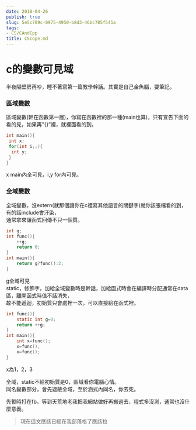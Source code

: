 ```yaml
---
date: 2018-04-26
publish: true
slug: 5e5c709c-0975-4950-b8d3-46bc785f545a
tags:
- CS/CAndCpp
title: CScope.md
---
```

# c的變數可見域

半夜隔壁房再吵，睡不著寫第一篇教學幹話。其實是自己金魚腦，要筆記。

### 區域變數

區域變數(幹在函數第一層)，你寫在函數裡的那一種(main也算)，只有宣告下面的看的見，如果再”{}”裡，就裡面看的到。

```c
int main(){ 
 int x;  
 for(int i;;){  
  int y;  
 }  
}
```

x main內全可見，i,y for內可見。

### 全域變數

全域變數，沒extern(就那個讓你在c裡寫其他語言的關鍵字)就你該張檔看的到，有的話include會汙染，  
通常拿來讓函式回傳不只一個質。

```c
int g;  
int func(){  
	++g; 
	return 0;  
}  
int main(){ 
	return g?func():2; 
}
```

g全域可見  
static，修飾字，加給全域變數時是幹話，加給函式時會在編譯時分配通常在data區，離開函式時值不話消失，  
故不能遞迴，初始質只會處裡一次，可以直接給在函式裡。

```c
int func(){
	static int g=0;  
	return ++g; 
}  
int main(){ 
	int x=func();  
	x=func();  
	x=func(); 
}
```

x為1，2，3

全域，static不給初始質是0，區域看你電腦心情。  
同名變數部分，會先遮蔽全域，至於涵式內同名，你去死。

先暫時打在fb，等到天荒地老我把我網站做好再搬過去，程式多沒測，通常也沒什麼意義。

> 現在這文應該已經在我部落格了應該拉
